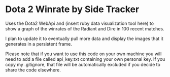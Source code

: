 # Dota 2 Winrate by Side Tracker
Uses the Dota2 WebApi and (insert ruby data visualization tool here) to show a graph of the winrates of the Radiant and Dire in 100 recent matches.

I plan to update it to eventually pull more data and display the images that it generates in a persistent frame.

Please note that if you want to use this code on your own machine you will need to add a file called api_key.txt containing your own personal key. If you copy my .gitignore, that file will be automatically excluded if you decide to share the code elsewhere.
